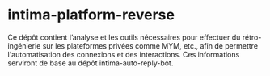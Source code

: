 # intima-platform-reverse
Ce dépôt contient l’analyse et les outils nécessaires pour effectuer du rétro-ingénierie sur les plateformes privées comme MYM, etc., afin de permettre l'automatisation des connexions et des interactions. Ces informations serviront de base au dépôt intima-auto-reply-bot.
